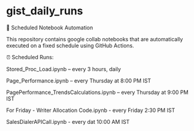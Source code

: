 # gist_daily_runs

📓 Scheduled Notebook Automation

This repository contains google collab notebooks that are automatically executed on a fixed schedule using GitHub Actions.

⏰ Scheduled Runs:

Stored_Proc_Load.ipynb – every 3 hours, daily

Page_Performance.ipynb – every Thursday at 8:00 PM IST

PagePerformance_TrendsCalculations.ipynb – every Thursday at 9:00 PM IST

For Friday - Writer Allocation Code.ipynb - every Friday 2:30 PM IST

SalesDialerAPICall.ipynb - every dat 10:00 AM IST
